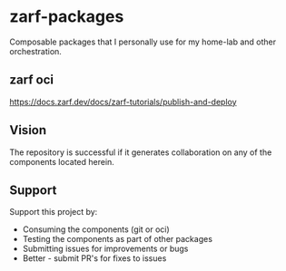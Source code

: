# zarf-packages
Composable packages that I personally use for my home-lab and other orchestration. 

## zarf oci
https://docs.zarf.dev/docs/zarf-tutorials/publish-and-deploy

## Vision
The repository is successful if it generates collaboration on any of the components located herein. 

## Support
Support this project by:
- Consuming the components (git or oci)
- Testing the components as part of other packages
- Submitting issues for improvements or bugs
- Better - submit PR's for fixes to issues
